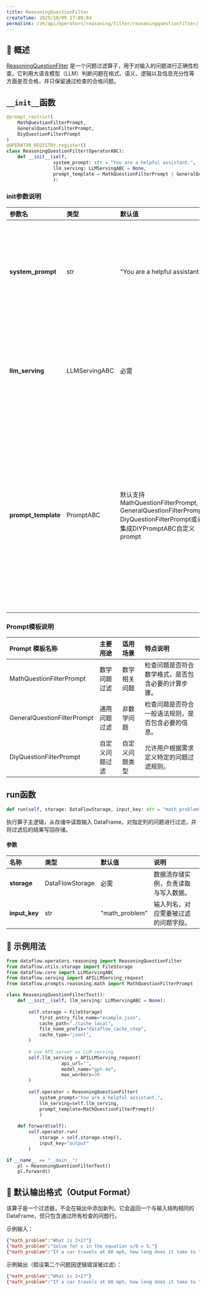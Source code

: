 ```yaml
---
title: ReasoningQuestionFilter
createTime: 2025/10/09 17:09:04
permalink: /zh/api/operators/reasoning/filter/reasoningquestionfilter/
---
```


## 📘 概述

[ReasoningQuestionFilter](https://github.com/OpenDCAI/DataFlow/blob/main/dataflow/operators/reasoning/filter/reasoning_question_filter.py) 是一个问题过滤算子，用于对输入的问题进行正确性检查。它利用大语言模型（LLM）判断问题在格式、语义、逻辑以及信息充分性等方面是否合格，并只保留通过检查的合格问题。

## `__init__`函数

```python
@prompt_restrict(
    MathQuestionFilterPrompt, 
    GeneralQuestionFilterPrompt, 
    DiyQuestionFilterPrompt
)
@OPERATOR_REGISTRY.register()
class ReasoningQuestionFilter(OperatorABC):
    def __init__(self,
                 system_prompt: str = "You are a helpful assistant.",
                 llm_serving: LLMServingABC = None,
                 prompt_template = MathQuestionFilterPrompt | GeneralQuestionFilterPrompt | DiyQuestionFilterPrompt | DIYPromptABC
                 ):
```

### init参数说明

| 参数名            | 类型          | 默认值                                                                                           | 说明                                                                         |
| :---------------- | :------------ | :----------------------------------------------------------------------------------------------- | :--------------------------------------------------------------------------- |
| **system\_prompt**  | str           | "You are a helpful assistant."                                                                   | 系统提示词，用于定义大语言模型的全局行为。                                         |
| **llm\_serving**    | LLMServingABC | 必需                                                                                             | 大语言模型服务实例，用于执行判断与推理。                                           |
| **prompt\_template**| PromptABC     | 默认支持MathQuestionFilterPrompt, GeneralQuestionFilterPrompt, DiyQuestionFilterPrompt或者集成DIYPromptABC自定义prompt | 提示词模板对象，用于构建发送给LLM的检查提示词。支持数学、通用与自定义模板。 |

### Prompt模板说明

| Prompt 模板名称 | 主要用途 | 适用场景 | 特点说明 |
| :----------------------------- | :------- | :------- | :------- |
|     MathQuestionFilterPrompt        | 数学问题过滤 | 数学相关问题 | 检查问题是否符合数学格式，是否包含必要的计算步骤。 |  
|     GeneralQuestionFilterPrompt     | 通用问题过滤 | 非数学问题 | 检查问题是否符合一般语法规则，是否包含必要的信息。 |  
|     DiyQuestionFilterPrompt        | 自定义问题过滤 | 自定义问题类型 | 允许用户根据需求定义特定的问题过滤规则。 |  

## run函数

```python
def run(self, storage: DataFlowStorage, input_key: str = "math_problem")
```

执行算子主逻辑，从存储中读取输入 DataFrame，对指定列的问题进行过滤，并将过滤后的结果写回存储。

#### 参数

| 名称        | 类型            | 默认值           | 说明                               |
| :---------- | :-------------- | :--------------- | :--------------------------------- |
| **storage** | DataFlowStorage | 必需             | 数据流存储实例，负责读取与写入数据。 |
| **input\_key**  | str             | "math\_problem" | 输入列名，对应需要被过滤的问题字段。   |

## 🧠 示例用法
```python
from dataflow.operators.reasoning import ReasoningQuestionFilter
from dataflow.utils.storage import FileStorage
from dataflow.core import LLMServingABC
from dataflow.serving import APILLMServing_request
from dataflow.prompts.reasoning.math import MathQuestionFilterPrompt

class ReasoningQuestionFilterTest():    
    def __init__(self, llm_serving: LLMServingABC = None):
        
        self.storage = FileStorage(
            first_entry_file_name="example.json",
            cache_path="./cache_local",
            file_name_prefix="dataflow_cache_step",
            cache_type="jsonl",
        )
        
        # use API server as LLM serving
        self.llm_serving = APILLMServing_request(
                    api_url="",
                    model_name="gpt-4o",
                    max_workers=30
        )
        
        self.operator = ReasoningQuestionFilter(
            system_prompt="You are a helpful assistant.",
            llm_serving=self.llm_serving,
            prompt_template=MathQuestionFilterPrompt()
            )   
        
    def forward(self):
        self.operator.run(
            storage = self.storage.step(),
            input_key="output"
        )

if __name__ == "__main__":
    pl = ReasoningQuestionFilterTest()
    pl.forward()
```

## 🧾 默认输出格式（Output Format）

该算子是一个过滤器，不会在输出中添加新列。它会返回一个与输入结构相同的 DataFrame，但只包含通过所有检查的问题行。

示例输入：

```json
{"math_problem":"What is 2+2?"}
{"math_problem":"Solve for x in the equation x/0 = 5."}
{"math_problem":"If a car travels at 60 mph, how long does it take to travel 120 miles?"}
```

示例输出（假设第二个问题因逻辑错误被过滤）：

```json
{"math_problem":"What is 2+2?"}
{"math_problem":"If a car travels at 60 mph, how long does it take to travel 120 miles?"}
```
